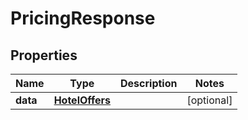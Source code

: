 

# PricingResponse


## Properties

| Name | Type | Description | Notes |
|------------ | ------------- | ------------- | -------------|
|**data** | [**HotelOffers**](HotelOffers.md) |  |  [optional] |



